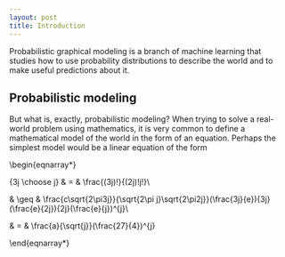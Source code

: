 ```yaml
---
layout: post
title: Introduction
---
```

Probabilistic graphical modeling is a branch of machine learning that studies how to use probability distributions to describe the world and to make useful predictions about it.

## Probabilistic modeling

But what is, exactly, probabilistic modeling? When trying to solve a real-world problem using mathematics, it is very common to define a mathematical model of the world in the form of an equation.
Perhaps the simplest model would be a linear equation of the form

\begin{eqnarray*}

{3j \choose j} & = & \frac{(3j)!}{(2j)!j!}\

 & \geq & \frac{c\sqrt{2\pi3j}}{\sqrt{2\pi j}\sqrt{2\pi2j}}(\frac{3j}{e}){3j}(\frac{e}{2j}){2j}(\frac{e}{j})^{j}\

 & = & \frac{a}{\sqrt{j}}(\frac{27}{4})^{j}

\end{eqnarray*}
